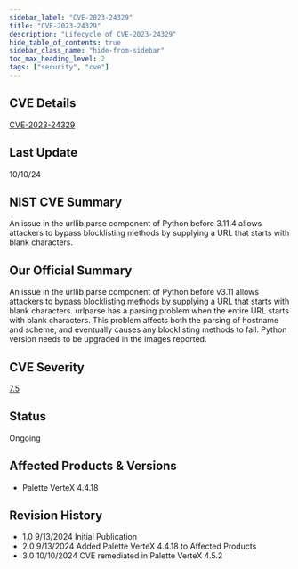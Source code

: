 ```yaml
---
sidebar_label: "CVE-2023-24329"
title: "CVE-2023-24329"
description: "Lifecycle of CVE-2023-24329"
hide_table_of_contents: true
sidebar_class_name: "hide-from-sidebar"
toc_max_heading_level: 2
tags: ["security", "cve"]
---
```


## CVE Details

[CVE-2023-24329](https://nvd.nist.gov/vuln/detail/CVE-2023-24329)

## Last Update

10/10/24

## NIST CVE Summary

An issue in the urllib.parse component of Python before 3.11.4 allows attackers to bypass blocklisting methods by
supplying a URL that starts with blank characters.

## Our Official Summary

An issue in the urllib.parse component of Python before v3.11 allows attackers to bypass blocklisting methods by
supplying a URL that starts with blank characters. urlparse has a parsing problem when the entire URL starts with blank
characters. This problem affects both the parsing of hostname and scheme, and eventually causes any blocklisting methods
to fail. Python version needs to be upgraded in the images reported.

## CVE Severity

[7.5](https://nvd.nist.gov/vuln/detail/CVE-2023-24329)

## Status

Ongoing

## Affected Products & Versions

- Palette VerteX 4.4.18

## Revision History

- 1.0 9/13/2024 Initial Publication
- 2.0 9/13/2024 Added Palette VerteX 4.4.18 to Affected Products
- 3.0 10/10/2024 CVE remediated in Palette VerteX 4.5.2
